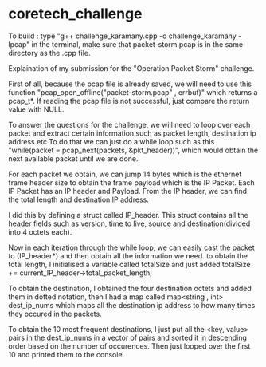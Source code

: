 # coretech_challenge




To build : type "g++ challenge_karamany.cpp -o challenge_karamany -lpcap" in the terminal, make sure that packet-storm.pcap is in the same directory as the .cpp file.


Explaination of my submission for the "Operation Packet Storm" challenge.

First of all, because the pcap file is already saved, we will need to use this function "pcap_open_offline("packet-storm.pcap" , errbuf)" which returns a pcap_t*. If reading the pcap file is not successful, just compare the return value with NULL.

To answer the questions for the challenge, we will need to loop over each packet and extract certain information such as packet length, destination ip address.etc
To do that we can just do a while loop such as this "while(packet = pcap_next(packets, &pkt_header))", which would obtain the next available packet until we are done.


For each packet we obtain, we can jump 14 bytes which is the ethernet frame header size to obtain the frame payload which is the IP Packet.
Each IP Packet has an IP header and Payload. From the IP header, we can find the total length and destination IP address.

I did this by defining a struct called IP_header. This struct contains all the header fields such as version, time to live, source and destination(divided into 4 octets each).

Now in each iteration through the while loop, we can easily cast the packet to (IP_header*) and then obtain all the information we need.
to obtain the total length, I initialised a variable called totalSize and just added totalSize += current_IP_header->total_packet_length;

To obtain the destination, I obtained the four destination octets and added them in dotted notation, then I had a map called map<string , int> dest_ip_nums which maps all the destination ip address to how many times they occured in the packets.


To obtain the 10 most frequent destinations, I just put all the <key, value> pairs in the dest_ip_nums in a vector of pairs and sorted it in descending order based on the number of occurences. 
Then just looped over the first 10 and printed them to the console.
